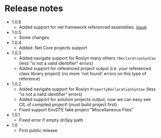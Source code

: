 # Release notes

- 1.0.6
    + Added support for net framework referenced assemblies. [issue](https://github.com/verysimplenick/GoToDnSpy/issues/2)
- 1.0.5
    + Some changes
- 1.0.4
    + Added .Net Core projects support
- 1.0.3
    + Added navigate support for Roslyn many others `*DeclarationSyntax`
        (less "is not a valid identifier" errors)
    + Added support for referenced project output (i.e. your referenced class library project)
      (no more 'not found' errors on this type of reference)
- 1.0.2
    + Added navigate support for Roslyn `PropertyDeclarationSyntax`
        (less "is not a valid identifier" errors)
    + Added support for solution projects output, now we can easy see CIL of compiled project!
        (must build project first)
    * Fixed support EnvDTE fake project "Miscellaneous Files"
- 1.0.1
    * Fixed error if empty dnSpy path
- 1.0
    + First public release
